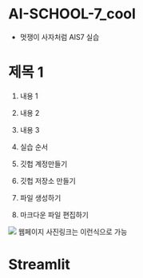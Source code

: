 # AI-SCHOOL-7_cool

* 멋쟁이 사자처럼 AIS7 실습

# 제목 1
1. 내용 1
2. 내용 2
3. 내용 3

1. 실습 순서
2. 깃헙 계정만들기
3. 깃헙 저장소 만들기
4. 파일 생성하기
5. 마크다운 파일 편집하기

<img src=C:\awe> 웹페이지 사진링크는 이런식으로 가능
# Streamlit
